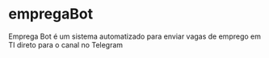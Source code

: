 # empregaBot
Emprega Bot é um sistema automatizado para enviar vagas de emprego em TI direto para o canal no Telegram
